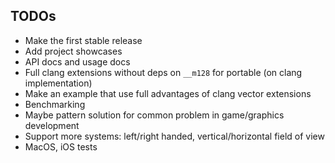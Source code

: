 ## TODOs
- Make the first stable release
- Add project showcases
- API docs and usage docs
- Full clang extensions without deps on `__m128` for portable (on clang implementation)
- Make an example that use full advantages of clang vector extensions
- Benchmarking
- Maybe pattern solution for common problem in game/graphics development
- Support more systems: left/right handed, vertical/horizontal field of view
- MacOS, iOS tests